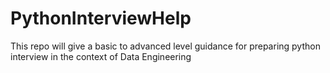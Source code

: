 # PythonInterviewHelp
This repo will give a basic to advanced level guidance for preparing python interview in the context of Data Engineering
